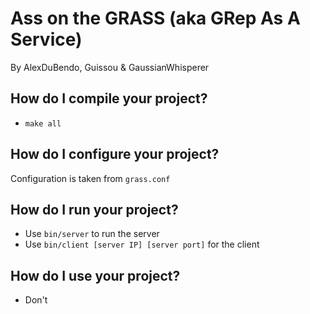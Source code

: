 # Ass on the GRASS (aka GRep As A Service)
By AlexDuBendo, Guissou & GaussianWhisperer

## How do I compile your project?
- `make all`

## How do I configure your project?
Configuration is taken from `grass.conf`

## How do I run your project?
- Use `bin/server` to run the server
- Use `bin/client [server IP] [server port]` for the client

## How do I use your project?
- Don't
